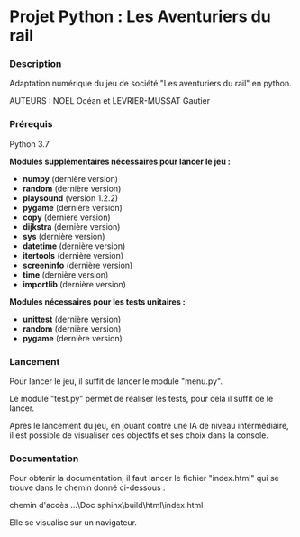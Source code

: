 # Projet Python : Les Aventuriers du rail

### Description

Adaptation numérique du jeu de société "Les aventuriers du rail" en python.

AUTEURS : NOEL Océan et LEVRIER-MUSSAT Gautier

### Prérequis

Python 3.7

**Modules supplémentaires nécessaires pour lancer le jeu :**

- **numpy** (dernière version)
- **random** (dernière version)
- **playsound** (version 1.2.2)
- **pygame** (dernière version)
- **copy** (dernière version)
- **dijkstra** (dernière version)
- **sys** (dernière version)
- **datetime** (dernière version)
- **itertools** (dernière version)
- **screeninfo** (dernière version)
- **time** (dernière version)
- **importlib** (dernière version)

**Modules nécessaires pour les tests unitaires :**
- **unittest** (dernière version)
- **random** (dernière version)
- **pygame** (dernière version)


### Lancement

Pour lancer le jeu, il suffit de lancer le module "menu.py".

Le module "test.py" permet de réaliser les tests, pour cela il suffit de le lancer.

Après le lancement du jeu, en jouant contre une IA de niveau intermédiaire, il est possible de visualiser ces objectifs et ses choix dans la console.

### Documentation

Pour obtenir la documentation, il faut lancer le fichier "index.html" qui se trouve dans le chemin donné ci-dessous :

chemin d'accès ...\Doc sphinx\build\html\index.html

Elle se visualise sur un navigateur.
